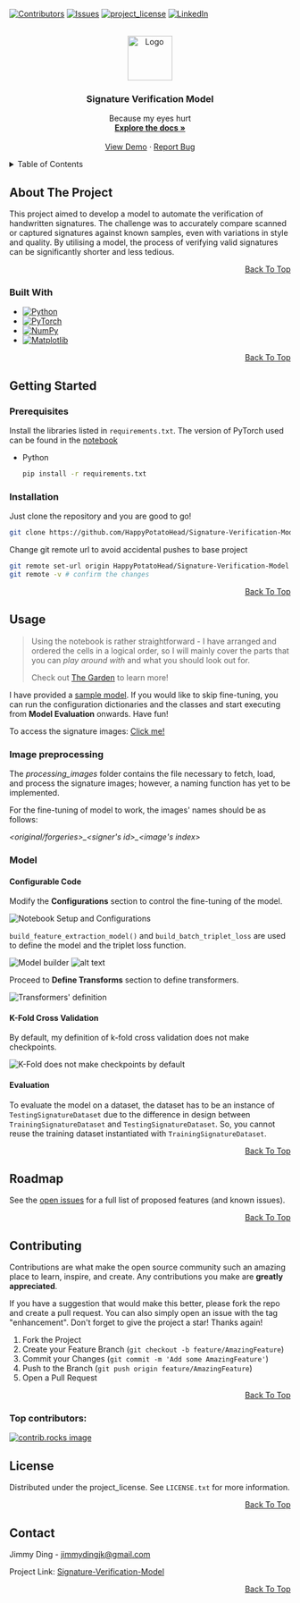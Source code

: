 <a id="readme-top"></a>

[![Contributors][contributors-shield]][contributors-url]
[![Issues][issues-shield]][issues-url]
[![project_license][license-shield]][license-url]
[![LinkedIn][linkedin-shield]][linkedin-url]

<!-- [![Forks][forks-shield]][forks-url] -->
<!-- [![Stargazers][stars-shield]][stars-url] -->

<!-- PROJECT LOGO -->
<br />
<div align="center">
  <a href="https://github.com/HappyPotatoHead/Signature-Verification-Model">
    <img src="images/logo.png" alt="Logo" width="80" height="80">
  </a>

<h3 align="center">Signature Verification Model</h3>

  <p align="center">
    Because my eyes hurt
    <br />
    <a href="https://github.com/HappyPotatoHead/Signature-Verification-Model"><strong>Explore the docs »</strong></a>
    <br />
    <br />
    <a href="https://github.com/HappyPotatoHead/Signature-Verification-Model">View Demo</a>
    &middot;
    <a href="https://github.com/HappyPotatoHead/Signature-Verification-Model/issues/new?labels=bug&template=bug-report---.md">Report Bug</a>
  </p>
</div>

<!-- TABLE OF CONTENTS -->
<details>
  <summary>Table of Contents</summary>
  <ol>
    <li>
      <a href="#about-the-project">About The Project</a>
      <ul>
        <li><a href="#built-with">Built With</a></li>
      </ul>
    </li>
    <li>
      <a href="#getting-started">Getting Started</a>
      <ul>
        <li><a href="#prerequisites">Prerequisites</a></li>
        <li><a href="#installation">Installation</a></li>
      </ul>
    </li>
    <li><a href="#usage">Usage</a></li>
    <li><a href="#roadmap">Roadmap</a></li>
    <li><a href="#contributing">Contributing</a></li>
    <li><a href="#license">License</a></li>
    <li><a href="#contact">Contact</a></li>
  </ol>
</details>

<!-- ABOUT THE PROJECT -->
## About The Project

This project aimed to develop a model to automate the verification of handwritten signatures. The challenge was to accurately compare scanned or captured signatures against known samples, even with variations in style and quality. By utilising a model, the process of verifying valid signatures can be significantly shorter and less tedious.

<p align="right"><a href="#readme-top">Back To Top</a></p>



### Built With

* [![Python][Python]][Python-url]
* [![PyTorch][PyTorch]][PyTorch-url]
* [![NumPy][NumPy]][NumPy]
* [![Matplotlib][Matplotlib]][Matplotlib-url]

<p align="right"><a href="#readme-top">Back To Top</a></p>


<!-- GETTING STARTED -->
## Getting Started

### Prerequisites

Install the libraries listed in `requirements.txt`. The version of PyTorch used can be found in the [notebook](https://github.com/HappyPotatoHead/Signature-Verification-Model/blob/main/resnet_model.ipynb)

* Python
  ```sh
  pip install -r requirements.txt
  ```

### Installation

Just clone the repository and you are good to go!

```sh
git clone https://github.com/HappyPotatoHead/Signature-Verification-Model.git
```

Change git remote url to avoid accidental pushes to base project
```sh
git remote set-url origin HappyPotatoHead/Signature-Verification-Model
git remote -v # confirm the changes
```

<p align="right"><a href="#readme-top">Back To Top</a></p>



<!-- USAGE EXAMPLES -->
## Usage

> Using the notebook is rather straightforward - I have arranged and ordered the cells in a logical order, so I will mainly cover the parts that you can *play around with* and what you should look out for. 
>
>Check out [The Garden](https://happypotatohead.github.io/project-garden/AI--and--Deep-Learning/Offline-Signature-Verification) to learn more!

I have provided a [sample model](https://drive.google.com/drive/folders/19Xu-Hgjdd62Sjq2RQoIWAeZ0aMTHTERz?usp=drive_link). If you would like to skip fine-tuning, you can run the configuration dictionaries and the classes and start executing from **Model Evaluation** onwards. Have fun!

To access the signature images: [Click me!](https://drive.google.com/drive/folders/1YbAjjXCEQwvv7jknDRO2xIKsmtC-Quyj?usp=drive_link)

### Image preprocessing

The *processing_images* folder contains the file necessary to fetch, load, and process the signature images; however, a naming function has yet to be implemented. 

For the fine-tuning of model to work, the images' names should be as follows:
 
*\<original/forgeries>\_\<signer's id>\_\<image's index>*

### Model

####  Configurable Code

Modify the **Configurations** section to control the fine-tuning of the model.

![Notebook Setup and Configurations](images/configurations.png)

`build_feature_extraction_model()` and `build_batch_triplet_loss` are used to define the model and the triplet loss function. 

![Model builder](images/model_builder.png) ![alt text](images/loss_function_builder.png)

Proceed to **Define Transforms** section to define transformers. 

![Transformers' definition](images/define_transformers.png)

#### K-Fold Cross Validation

By default, my definition of k-fold cross validation does not make checkpoints. 

![K-Fold does not make checkpoints by default](images/k_fold_no_checkpoint.png)

#### Evaluation

To evaluate the model on a dataset, the dataset has to be an instance of `TestingSignatureDataset` due to the difference in design between `TrainingSignatureDataset` and `TestingSignatureDataset`. So, you cannot reuse the training dataset instantiated with `TrainingSignatureDataset`. 


<p align="right"><a href="#readme-top">Back To Top</a></p>



<!-- ROADMAP -->
## Roadmap
 
See the [open issues](https://github.com/HappyPotatoHead/Signature-Verification-Model/issues) for a full list of proposed features (and known issues).

<p align="right"><a href="#readme-top">Back To Top</a></p>



<!-- CONTRIBUTING -->
## Contributing

Contributions are what make the open source community such an amazing place to learn, inspire, and create. Any contributions you make are **greatly appreciated**.

If you have a suggestion that would make this better, please fork the repo and create a pull request. You can also simply open an issue with the tag "enhancement".
Don't forget to give the project a star! Thanks again!

1. Fork the Project
2. Create your Feature Branch (`git checkout -b feature/AmazingFeature`)
3. Commit your Changes (`git commit -m 'Add some AmazingFeature'`)
4. Push to the Branch (`git push origin feature/AmazingFeature`)
5. Open a Pull Request

<p align="right"><a href="#readme-top">Back To Top</a></p>

### Top contributors:

<a href="https://github.com/HappyPotatoHead/Signature-Verification-Model/graphs/contributors">
  <img src="https://contrib.rocks/image?repo=HappyPotatoHead/Signature-Verification-Model" alt="contrib.rocks image" />
</a>

<!-- LICENSE -->
## License

Distributed under the project_license. See `LICENSE.txt` for more information.

<p align="right"><a href="#readme-top">Back To Top</a></p>



<!-- CONTACT -->
## Contact

Jimmy Ding - jimmydingjk@gmail.com

Project Link: [Signature-Verification-Model](https://github.com/HappyPotatoHead/Signature-Verification-Model)

<p align="right"><a href="#readme-top">Back To Top</a></p>


<!-- MARKDOWN LINKS & IMAGES -->
<!-- https://www.markdownguide.org/basic-syntax/#reference-style-links -->
[contributors-shield]: https://img.shields.io/github/contributors/HappyPotatoHead/Signature-Verification-Model.svg?style=for-the-badge
[contributors-url]: https://github.com/HappyPotatoHead/Signature-Verification-Model/graphs/contributors

[forks-shield]: https://img.shields.io/github/forks/HappyPotatoHead/Signature-Verification-Model.svg?style=for-the-badge
[forks-url]: https://github.com/HappyPotatoHead/Signature-Verification-Model/network/members

[stars-shield]: https://img.shields.io/github/stars/HappyPotatoHead/Signature-Verification-Model.svg?style=for-the-badge
[stars-url]: https://github.com/HappyPotatoHead/Signature-Verification-Model/stargazers

[issues-shield]: https://img.shields.io/github/issues/HappyPotatoHead/Signature-Verification-Model.svg?style=for-the-badge
[issues-url]: https://github.com/HappyPotatoHead/Signature-Verification-Model/issues


[license-shield]: https://img.shields.io/github/license/HappyPotatoHead/Signature-Verification-Model.svg?style=for-the-badge
[license-url]: https://github.com/HappyPotatoHead/Signature-Verification-Model/blob/main/LICENSE.txt

[linkedin-shield]: https://img.shields.io/badge/-LinkedIn-black.svg?style=for-the-badge&logo=linkedin&colorB=555
[linkedin-url]: https://linkedin.com/in/jimmy-ding

[product-screenshot]: images/screenshot.png

[Python]: https://img.shields.io/badge/Python-3776AB?logo=python&logoColor=fff
[Python-url]: https://www.python.org/

[Matplotlib]: https://custom-icon-badges.demolab.com/badge/Matplotlib-71D291?logo=matplotlib&logoColor=fff
[Matplotlib-url]: https://matplotlib.org/

[NumPy]: https://img.shields.io/badge/NumPy-4DABCF?logo=numpy&logoColor=fff
[NumPy-url]: https://numpy.org/

[PyTorch]: https://img.shields.io/badge/PyTorch-ee4c2c?logo=pytorch&logoColor=white
[PyTorch-url]: https://docs.pytorch.org/docs/stable/index.html

[Scikit-learn]: https://img.shields.io/badge/-scikit--learn-%23F7931E?logo=scikit-learn&logoColor=white
[Scikit-learn]: https://scikit-learn.org/stable/
